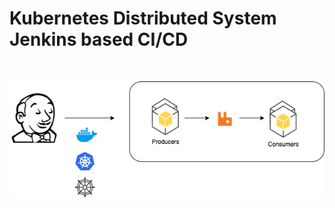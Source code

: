 # Kubernetes Distributed System Jenkins based CI/CD 

<br/>

![Image of Yaktocat](https://github.com/benpony/infrastructure-k8sRabbitMQMicroservices/blob/master/KubernetesJenkinsPipleine.png)

